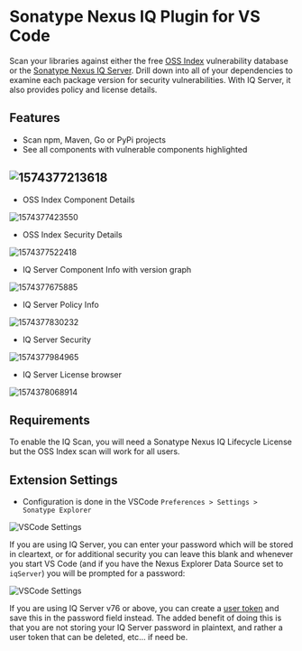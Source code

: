 # Sonatype Nexus IQ Plugin for VS Code

Scan your libraries against either the free [OSS Index](https://ossindex.sonatype.org/) vulnerability database or the [Sonatype Nexus IQ Server](https://www.sonatype.com/nexus-iq-server). Drill down into all of your dependencies to examine each package version for security vulnerabilities. With IQ Server, it also provides policy and license details.[](https://github.com/sonatype-nexus-community/vscode-iq-plugin)

## Features

* Scan npm, Maven, Go or PyPi projects
* See all components with vulnerable components highlighted

## ![1574377213618](media/ossindex-scan-dark.png)

* OSS Index Component Details

![1574377423550](media/ossindex=lodash-componentinfo-dark.png)

* OSS Index Security Details

![1574377522418](media/ossindex-lodash-security-dark.png)

* IQ Server Component Info with version graph

![1574377675885](media/iqserver-lodash-componentinfo-dark.png)

* IQ Server Policy Info

![1574377830232](media/iqserver-lodash-policy-dark.png)

* IQ Server Security

![1574377984965](media/iqserver-lodash-security-dark.png)

* IQ Server License browser

![1574378068914](media/iqserver-lodash-licensing-dark.png)

## Requirements
To enable the IQ Scan, you will need a Sonatype Nexus IQ Lifecycle License but the OSS Index scan will work for all users.

## Extension Settings
* Configuration is done in the VSCode `Preferences > Settings > Sonatype Explorer`
 
![VSCode Settings](media/Settings.png)

If you are using IQ Server, you can enter your password which will be stored in cleartext, or for additional security you can leave this blank and whenever you start VS Code (and if you have the Nexus Explorer Data Source set to `iqServer`) you will be prompted for a password:

![VSCode Settings](media/iqserver-passwordprompt-dark.png)

If you are using IQ Server v76 or above, you can create a [user token](https://help.sonatype.com/iqserver/automating/rest-apis/user-token-rest-api---v2) and save this in the password field instead. The added benefit of doing this is that you are not storing your IQ Server password in plaintext, and rather a user token that can be deleted, etc... if need be.
